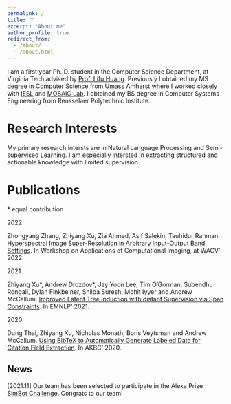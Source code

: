 ```yaml
---
permalink: /
title: ""
excerpt: "About me"
author_profile: true
redirect_from: 
  - /about/
  - /about.html
---
```


I am a first year Ph. D. student in the Computer Science Department, at Virginia Tech advised by [Prof. Lifu Huang](https://wilburone.github.io/). Previously I obtained my MS degree in Computer Science from Umass Amherst where I worked closely with [IESL](http://www.iesl.cs.umass.edu/) and [MOSAIC Lab](https://mosaic.cs.umass.edu/). I obtained my BS degree in Computer Systems Engineering from Rensselaer Polytechnic Institute.

Research Interests
======
My primary research intersts are in Natural Language Processing and Semi-supervised Learning. I am especially intersted in extracting structured and actionable knowledge with limited supervision.

Publications
======
\* equal contribution

2022

Zhongyang Zhang, Zhiyang Xu, Zia Ahmed, Asif Salekin, Tauhidur Rahman. 
[Hyperspectral Image Super-Resolution in Arbitrary Input-Output Band Settings](https://arxiv.org/pdf/2103.10614.pdf). 
In Workshop on Applications of Computational Imaging, at WACV’ 2022.

2021

Zhiyang Xu\*, Andrew Drozdov\*, Jay Yoon Lee, Tim O’Gorman, Subendhu Rongali, Dylan Finkbeiner, Shilpa Suresh, Mohit Iyyer and Andrew McCallum. 
[Improved Latent Tree Induction with distant Supervision via Span Constraints](https://arxiv.org/pdf/2109.05112.pdf). 
In EMNLP’ 2021.

2020

Dung Thai, Zhiyang Xu, Nicholas Monath, Boris Veytsman and Andrew McCallum. 
[Using BibTeX to Automatically Generate Labeled Data for Citation Field Extraction](https://arxiv.org/pdf/2006.05563.pdf). 
In AKBC’ 2020.

News
------
[2021.11] Our team has been selected to participate in the Alexa Prize [SimBot Challenge](https://www.amazon.science/alexa-prize). Congrats to our team!

<!-- Service
------ -->


